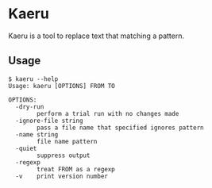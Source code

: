 # Kaeru

Kaeru is a tool to replace text that matching a pattern.

## Usage

```
$ kaeru --help
Usage: kaeru [OPTIONS] FROM TO

OPTIONS:
  -dry-run
    	perform a trial run with no changes made
  -ignore-file string
    	pass a file name that specified ignores pattern
  -name string
    	file name pattern
  -quiet
    	suppress output
  -regexp
    	treat FROM as a regexp
  -v	print version number
```
